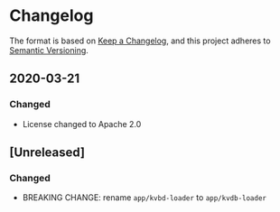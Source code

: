 # Changelog

The format is based on [Keep a Changelog](https://keepachangelog.com/en/1.0.0/),
and this project adheres to [Semantic Versioning](https://semver.org/spec/v2.0.0.html).

## 2020-03-21

### Changed

* License changed to Apache 2.0

## [Unreleased]

### Changed
- BREAKING CHANGE: rename `app/kvbd-loader` to `app/kvdb-loader`
